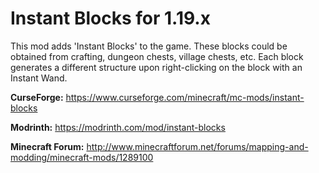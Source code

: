 Instant Blocks for 1.19.x
=============
This mod adds 'Instant Blocks' to the game. These blocks could be obtained from crafting, dungeon chests, village chests, etc. Each block generates a different structure upon right-clicking on the block with an Instant Wand.

<b>CurseForge:</b> https://www.curseforge.com/minecraft/mc-mods/instant-blocks

<b>Modrinth:</b> https://modrinth.com/mod/instant-blocks

<b>Minecraft Forum:</b> http://www.minecraftforum.net/forums/mapping-and-modding/minecraft-mods/1289100